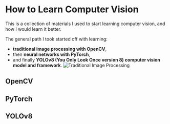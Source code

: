 # How to Learn Computer Vision
This is a collection of materials I used to start learning computer vision, and how I would learn it better. 

The general path I took started off with learning:
- **traditional image processing with OpenCV**,
- then **neural networks with PyTorch**,
- and finally **YOLOv8 (You Only Look Once version 8) computer vision model and framework**.
![Traditional Image Processing](https://github.com/user-attachments/assets/237cab21-a81d-4039-a2c0-d8cc8e6fa174) 

## OpenCV

## PyTorch

## YOLOv8
